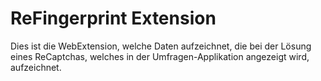 # ReFingerprint Extension

Dies ist die WebExtension, welche Daten aufzeichnet, die bei der Lösung eines ReCaptchas, welches in der Umfragen-Applikation angezeigt wird, aufzeichnet.
